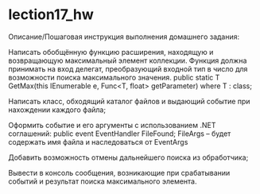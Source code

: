 # lection17_hw

Описание/Пошаговая инструкция выполнения домашнего задания:

Написать обобщённую функцию расширения, находящую и возвращающую максимальный элемент коллекции.
Функция должна принимать на вход делегат, преобразующий входной тип в число для возможности поиска максимального значения.
public static T GetMax(this IEnumerable e, Func<T, float> getParameter) where T : class;

Написать класс, обходящий каталог файлов и выдающий событие при нахождении каждого файла;

Оформить событие и его аргументы с использованием .NET соглашений:
public event EventHandler FileFound;
FileArgs – будет содержать имя файла и наследоваться от EventArgs

Добавить возможность отмены дальнейшего поиска из обработчика;

Вывести в консоль сообщения, возникающие при срабатывании событий и результат поиска максимального элемента.
